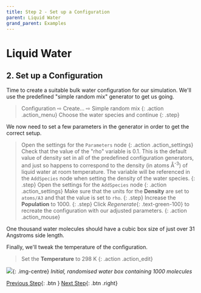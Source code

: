 ```yaml
---
title: Step 2 - Set up a Configuration
parent: Liquid Water
grand_parent: Examples
---
```

# Liquid Water

## 2. Set up a Configuration

Time to create a suitable bulk water configuration for our simulation. We'll use the predefined "simple random mix" generator to get us going.

> Configuration &#8680; Create... &#8680; Simple random mix
{: .action .action_menu}
> Choose the water species and continue
{: .step}

We now need to set a few parameters in the generator in order to get the correct setup.

> Open the settings for the `Parameters` node
{: .action .action_settings}
> Check that the value of the "rho" variable is 0.1. This is the default value of density set in all of the predefined configuration generators, and just so happens to correspond to the density (in atoms &#8491;<sup>-3</sup>) of liquid water at room temperature. The variable will be referenced in the `AddSpecies` node when setting the density of the water species.
{: .step}
> Open the settings for the `AddSpecies` node
{: .action .action_settings}
> Make sure that the units for the **Density** are set to `atoms/A3` and that the value is set to `rho`.
{: .step}
> Increase the **Population** to 1000.
{: .step}
> Click _Regenerate_{: .text-green-100} to recreate the configuration with our adjusted parameters.
{: .action .action_mouse}

One thousand water molecules should have a cubic box size of just over 31 Angstroms side length.

Finally, we'll tweak the temperature of the configuration.

> Set the **Temperature** to 298 K
{: .action .action_edit}

![](waterbox.png){: .img-centre}
*Initial, randomised water box containing 1000 molecules*

[Previous Step](step1.md){: .btn }   [Next Step](step3.md){: .btn .right}

